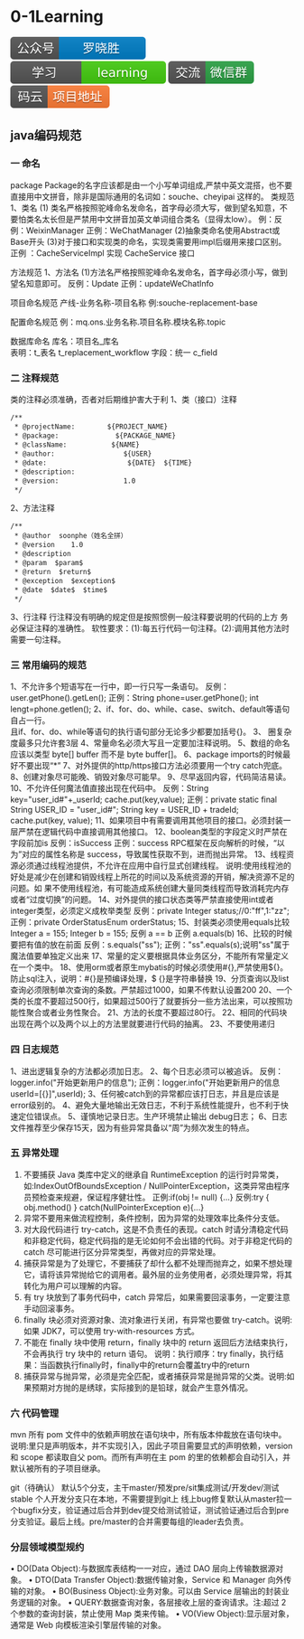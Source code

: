 # 0-1Learning

![alt text](../static/common/svg/luoxiaosheng.svg "公众号")
![alt text](../static/common/svg/luoxiaosheng_learning.svg "学习")
![alt text](../static/common/svg/luoxiaosheng_wechat.svg "微信")
![alt text](../static/common/svg/luoxiaosheng_gitee.svg "码云")

## java编码规范

### 一 命名
package
 Package的名字应该都是由一个小写单词组成,严禁中英文混搭，也不要直接用中文拼音，除非是国际通用的名词如：souche、cheyipai 这样的。
类规范
1、类名
(1) 类名严格按照驼峰命名发命名，首字母必须大写，做到望名知意，不要怕类名太长但是严禁用中文拼音加英文单词组合类名（显得太low）。
    例：反例：WeixinManager  正例：WeChatManager
(2)抽象类命名使用Abstract或Base开头
(3)对于接口和实现类的命名，实现类需要用impl后缀用来接口区别。
    正例 ：CacheServiceImpl 实现 CacheService 接口
    
方法规范
1、方法名
(1)方法名严格按照驼峰命名发命名，首字母必须小写，做到望名知意即可。
  反例：Update
  正例：updateWeChatInfo
  
项目命名规范
产线-业务名称-项目名称
例:souche-replacement-base

配置命名规范
例：mq.ons.业务名称.项目名称.模块名称.topic

数据库命名
库名：项目名_库名  
表明：t_表名 t_replacement_workflow
字段：统一 c_field


### 二 注释规范
类的注释必须准确，否者对后期维护害大于利
1、类（接口）注释
```
/**
 * @projectName:        ${PROJECT_NAME}  
 * @package:              ${PACKAGE_NAME}
 * @className:           ${NAME}
 * @author:                 ${USER}
 * @date:                    ${DATE}  ${TIME}
 * @description: 
 * @version:                1.0
 */
```

2、方法注释
```
/**
 * @author  soonphe（姓名全拼）
 * @version    1.0
 * @description 
 * @param  $param$
 * @return  $return$
 * @exception  $exception$
 * @date  $date$  $time$
 */
```
3、行注释
行注释没有明确的规定但是按照惯例一般注释要说明的代码的上方
务必保证注释的准确性。
软性要求：(1):每五行代码一句注释。(2):调用其他方法时需要一句注释。
                
### 三 常用编码的规范
1、不允许多个短语写在一行中，即一行只写一条语句。
     反例：user.getPhone().getLen();
正例：String phone=user.getPhone();                 int lengt=phone.getlen();
2、if、for、do、while、case、switch、default等语句自占一行。  
    且if、for、do、while等语句的执行语句部分无论多少都要加括号{}。
3、 圈复杂度最多只允许套3层
4、常量命名必须大写且一定要加注释说明。
5、数组的命名应该以类型 byte[] buffer 而不是 byte buffer[]。
6、package imports的时候最好不要出现“*”
7、对外提供的http/https接口方法必须要用一个try catch兜底。
8、创建对象尽可能晚、销毁对象尽可能早。
9、尽早返回内容，代码简洁易读。
10、不允许任何魔法值直接出现在代码中。
反例：String key="user_id#"+_userId;
    cache.put(key,value);
   正例：private static final String USER_ID = "user_id#";
              String key = USER_ID + tradeId;
              cache.put(key, value);
11、如果项目中有需要调用其他项目的接口。必须封装一层严禁在逻辑代码中直接调用其他接口。
12、boolean类型的字段定义时严禁在字段前加is
反例：isSuccess
正例：success
RPC框架在反向解析的时候，“以为”对应的属性名称是 success，导致属性获取不到，进而抛出异常。
13、线程资源必须通过线程池提供，不允许在应用中自行显式创建线程。
说明:使用线程池的好处是减少在创建和销毁线程上所花的时间以及系统资源的开销，解决资源不足的问题。如        果不使用线程池，有可能造成系统创建大量同类线程而导致消耗完内存或者“过度切换”的问题。
14、对外提供的接口状态类等严禁直接使用int或者integer类型，必须定义成枚举类型
反例：private Integer status;//0:"ff",1:"zz";
正例：private OrderStatusEnum orderStatus;
15、封装类必须使用equals比较
Integer a = 155;  Integer b = 155;
反例 a == b
正例 a.equals(b)
16、比较的时候要把有值的放在前面
反例：s.equals("ss");
正例："ss".equals(s);说明"ss"属于魔法值要单独定义出来
17、常量的定义要根据具体业务区分，不能所有常量定义在一个类中。
18、使用orm或者原生mybatis的时候必须使用#{},严禁使用${}。防止sql注入，说明：#{}是预编译处理，$ {}是字符串替换
19、分页查询以及list查询必须限制单次查询的条数。严禁超过1000，如果不传默认设置200
20、一个类的长度不要超过500行，如果超过500行了就要拆分一些方法出来，可以按照功能性聚合或者业务性聚合。
21、方法的长度不要超过80行。
22、相同的代码块出现在两个以及两个以上的方法里就要进行代码的抽离。
23、不要使用递归

### 四 日志规范
1、进出逻辑复杂的方法都必须加日志。
2、每个日志必须可以被追诉。
反例：logger.info("开始更新用户的信息");
正例：logger.info("开始更新用户的信息userId=[{}]",userId);
3、任何被catch到的异常都应该打日志，并且是应该是error级别的。
4、避免大量地输出无效日志，不利于系统性能提升，也不利于快速定位错误点。
5、谨慎地记录日志。生产环境禁止输出 debug日志；
6、日志文件推荐至少保存15天，因为有些异常具备以“周”为频次发生的特点。

### 五 异常处理
1. 不要捕获 Java 类库中定义的继承自 RuntimeException 的运行时异常类，如:IndexOutOfBoundsException / NullPointerException，这类异常由程序员预检查来规避，保证程序健壮性。
正例:if(obj != null) {...}
反例:try { obj.method() } catch(NullPointerException e){...}
3. 异常不要用来做流程控制，条件控制，因为异常的处理效率比条件分支低。
4. 对大段代码进行 try-catch，这是不负责任的表现。catch 时请分清稳定代码和非稳定代码，稳定代码指的是无论如何不会出错的代码。对于非稳定代码的 catch 尽可能进行区分异常类型，再做对应的异常处理。
5. 捕获异常是为了处理它，不要捕获了却什么都不处理而抛弃之，如果不想处理它，请将该异常抛给它的调用者。最外层的业务使用者，必须处理异常，将其转化为用户可以理解的内容。
6. 有 try 块放到了事务代码中，catch 异常后，如果需要回滚事务，一定要注意手动回滚事务。
7. finally 块必须对资源对象、流对象进行关闭，有异常也要做 try-catch。说明:如果 JDK7，可以使用 try-with-resources 方式。
8. 不能在 finally 块中使用 return，finally 块中的 return 返回后方法结束执行，不会再执行 try 块中的 return 语句。
说明：执行顺序：try finally，执行结果：当函数执行finally时，finally中的return会覆盖try中的return
9. 捕获异常与抛异常，必须是完全匹配，或者捕获异常是抛异常的父类。说明:如果预期对方抛的是绣球，实际接到的是铅球，就会产生意外情况。

### 六 代码管理
mvn
所有 pom 文件中的依赖声明放在<dependencies>语句块中，所有版本仲裁放在<dependencyManagement>语句块中。
说明:<dependencyManagement>里只是声明版本，并不实现引入，因此子项目需要显式的声明依赖，version 和 scope 都读取自父 pom。而<dependencies>所有声明在主 pom 的<dependencies>里的依赖都会自动引入，并默认被所有的子项目继承。

git（待确认）
默认5️个分支，主干master/预发pre/sit集成测试/开发dev/测试stable
个人开发分支只在本地，不需要提到git上
线上bug修复默认从master拉一个bugfix分支，验证通过后合并到dev提交给测试验证，测试验证通过后合到pre分支验证。最后上线。pre/master的合并需要每组的leader去负责。

### 分层领域模型规约
•  DO(Data Object):与数据库表结构一一对应，通过 DAO 层向上传输数据源对象。
•  DTO(Data Transfer Object):数据传输对象，Service 和 Manager 向外传输的对象。
•  BO(Business Object):业务对象。可以由 Service 层输出的封装业务逻辑的对象。
•  QUERY:数据查询对象，各层接收上层的查询请求。注:超过 2 个参数的查询封装，禁止使用 Map 类来传输。
•  VO(View Object):显示层对象，通常是 Web 向模板渲染引擎层传输的对象。